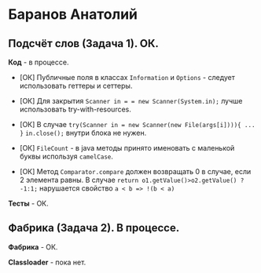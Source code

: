 # Баранов Анатолий

## Подсчёт слов (Задача 1). ОК.

**Код** - в процессе.

- [ОК] Публичные поля в классах `Information` и `Options` - следует использовать геттеры и сеттеры.

- [ОК] Для закрытия `Scanner in = = new Scanner(System.in);` лучше использовать try-with-resources.

- [ОК] В случае `try(Scanner in = new Scanner(new File(args[i]))){ ... }` `in.close();` внутри блока не нужен.

- [ОК] `FileCount` - в java методы принято именовать с маленькой буквы используя `camelCase`.

- [ОК] Метод `Comparator.compare` должен возвращать 0 в случае, если 2 элемента равны.
В случае `return o1.getValue()>o2.getValue() ? -1:1;` нарушается свойство `a < b => !(b < a)`

**Тесты** - ОК.

## Фабрика (Задача 2). В процессе.

**Фабрика** - ОК.

**Classloader** - пока нет.
